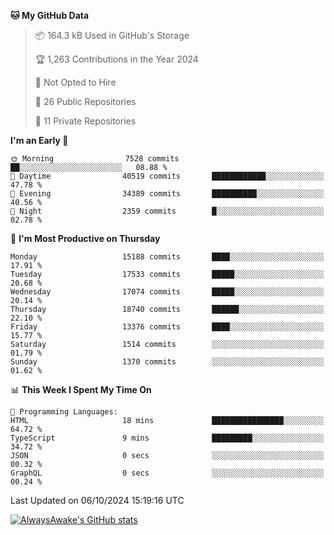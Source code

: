 <!--START_SECTION:waka-->
**🐱 My GitHub Data** 

> 📦 164.3 kB Used in GitHub's Storage 
 > 
> 🏆 1,263 Contributions in the Year 2024
 > 
> 🚫 Not Opted to Hire
 > 
> 📜 26 Public Repositories 
 > 
> 🔑 11 Private Repositories 
 > 
**I'm an Early 🐤** 

```text
🌞 Morning                7528 commits        ██░░░░░░░░░░░░░░░░░░░░░░░   08.88 % 
🌆 Daytime                40519 commits       ████████████░░░░░░░░░░░░░   47.78 % 
🌃 Evening                34389 commits       ██████████░░░░░░░░░░░░░░░   40.56 % 
🌙 Night                  2359 commits        █░░░░░░░░░░░░░░░░░░░░░░░░   02.78 % 
```
📅 **I'm Most Productive on Thursday** 

```text
Monday                   15188 commits       ████░░░░░░░░░░░░░░░░░░░░░   17.91 % 
Tuesday                  17533 commits       █████░░░░░░░░░░░░░░░░░░░░   20.68 % 
Wednesday                17074 commits       █████░░░░░░░░░░░░░░░░░░░░   20.14 % 
Thursday                 18740 commits       ██████░░░░░░░░░░░░░░░░░░░   22.10 % 
Friday                   13376 commits       ████░░░░░░░░░░░░░░░░░░░░░   15.77 % 
Saturday                 1514 commits        ░░░░░░░░░░░░░░░░░░░░░░░░░   01.79 % 
Sunday                   1370 commits        ░░░░░░░░░░░░░░░░░░░░░░░░░   01.62 % 
```


📊 **This Week I Spent My Time On** 

```text
💬 Programming Languages: 
HTML                     18 mins             ████████████████░░░░░░░░░   64.72 % 
TypeScript               9 mins              █████████░░░░░░░░░░░░░░░░   34.72 % 
JSON                     0 secs              ░░░░░░░░░░░░░░░░░░░░░░░░░   00.32 % 
GraphQL                  0 secs              ░░░░░░░░░░░░░░░░░░░░░░░░░   00.24 % 
```


 Last Updated on 06/10/2024 15:19:16 UTC
<!--END_SECTION:waka-->

[![AlwaysAwake's GitHub stats](https://github-readme-stats.vercel.app/api?username=AlwaysAwake&show_icons=true&theme=github_dark&count_private=true)](https://github.com/AlwaysAwake/AlwaysAwake)
